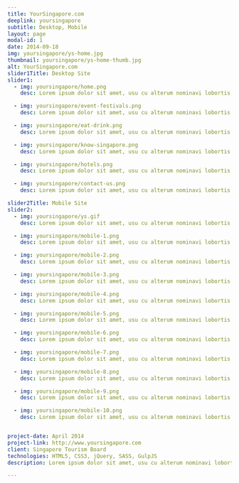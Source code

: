 ```yaml
---
title: YourSingapore.com
deeplink: yoursingapore
subtitle: Desktop, Mobile
layout: page
modal-id: 1
date: 2014-09-18
img: yoursingapore/ys-home.jpg
thumbnail: yoursingapore/ys-home-thumb.jpg
alt: YourSingapore.com
slider1Title: Desktop Site
slider1:
  - img: yoursingapore/home.png
    desc: Lorem ipsum dolor sit amet, usu cu alterum nominavi lobortis.

  - img: yoursingapore/event-festivals.png
    desc: Lorem ipsum dolor sit amet, usu cu alterum nominavi lobortis.

  - img: yoursingapore/eat-drink.png
    desc: Lorem ipsum dolor sit amet, usu cu alterum nominavi lobortis.

  - img: yoursingapore/know-singapore.png
    desc: Lorem ipsum dolor sit amet, usu cu alterum nominavi lobortis.

  - img: yoursingapore/hotels.png
    desc: Lorem ipsum dolor sit amet, usu cu alterum nominavi lobortis.

  - img: yoursingapore/contact-us.png
    desc: Lorem ipsum dolor sit amet, usu cu alterum nominavi lobortis.

slider2Title: Mobile Site
slider2:
  - img: yoursingapore/ys.gif
    desc: Lorem ipsum dolor sit amet, usu cu alterum nominavi lobortis.

  - img: yoursingapore/mobile-1.png
    desc: Lorem ipsum dolor sit amet, usu cu alterum nominavi lobortis.

  - img: yoursingapore/mobile-2.png
    desc: Lorem ipsum dolor sit amet, usu cu alterum nominavi lobortis.

  - img: yoursingapore/mobile-3.png
    desc: Lorem ipsum dolor sit amet, usu cu alterum nominavi lobortis.

  - img: yoursingapore/mobile-4.png
    desc: Lorem ipsum dolor sit amet, usu cu alterum nominavi lobortis.

  - img: yoursingapore/mobile-5.png
    desc: Lorem ipsum dolor sit amet, usu cu alterum nominavi lobortis.

  - img: yoursingapore/mobile-6.png
    desc: Lorem ipsum dolor sit amet, usu cu alterum nominavi lobortis.

  - img: yoursingapore/mobile-7.png
    desc: Lorem ipsum dolor sit amet, usu cu alterum nominavi lobortis.

  - img: yoursingapore/mobile-8.png
    desc: Lorem ipsum dolor sit amet, usu cu alterum nominavi lobortis.

  - img: yoursingapore/mobile-9.png
    desc: Lorem ipsum dolor sit amet, usu cu alterum nominavi lobortis.

  - img: yoursingapore/mobile-10.png
    desc: Lorem ipsum dolor sit amet, usu cu alterum nominavi lobortis.


project-date: April 2014
project-link: http://www.yoursingapore.com
client: Singapore Tourism Board
technologies: HTML5, CSS3, jQuery, SASS, GulpJS
description: Lorem ipsum dolor sit amet, usu cu alterum nominavi lobortis. At duo novum diceret. Tantas apeirian vix et, usu sanctus postulant inciderint ut, populo diceret necessitatibus in vim. Cu eum dicam feugiat noluisse.

---
```

